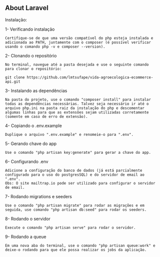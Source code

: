 ## About Laravel

Instalação:

1- Verificando instalação
    
    Certifique-se de que uma versão compatível do php esteja instalada e adicionada ao PATH, juntamente com o composer (é possível verificar usando o comando php -v e composer --version).

2- Clonando o repositório

    No terminal, navegue até a pasta desejada e use o seguinte comando para clonar o repositório:

    git clone https://github.com/lmtsufape/vida-agroecologica-ecommerce-api.git

3- Instalando as dependências

    Na pasta do projeto, use o comando "composer install" para instalar todas as dependências necessárias. Talvez seja necessário ir até o arquivo php.ini na pasta raiz da instalação do php e descomentar algumas linhas para que as extensões sejam utilizadas corretamente (somente em caso de erro de extensão).

4- Copiando o .env.example

    Duplique o arquivo ".env.example" e renomeie-o para ".env".

5- Gerando chave do app

    Use o comando "php artisan key:generate" para gerar a chave do app.

6- Configurando .env

    Adicione a configuração do banco de dados (já está parcialmente configurado para o uso do postgresSQL) e do servidor de email ao ".env".
    Obs: O site mailtrap.io pode ser utilizado para configurar o servidor de email.

7- Rodando migrations e seeders

    Use o comando "php artisan migrate" para rodar as migrações e em seguida, use comando "php artisan db:seed" para rodar os seeders.

8- Rodando o servidor

    Execute o comando "php artisan serve" para rodar o servidor.

9- Rodando a queue

    Em uma nova aba do terminal, use o comando "php artisan queue:work" e deixe-o rodando para que ele possa realizar os jobs da aplicação.
